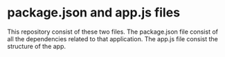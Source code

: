 # package.json and app.js files
This repository consist of these two files. The package.json
file consist of all the dependencies related to that application. 
The app.js file consist the structure of the app.

